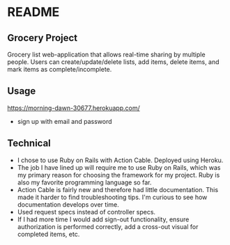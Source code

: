 # README

## Grocery Project 
Grocery list web-application that allows real-time sharing by multiple people. Users can create/update/delete lists, add items, delete items, and mark items as complete/incomplete.

## Usage
https://morning-dawn-30677.herokuapp.com/  
* sign up with email and password


## Technical 
* I chose to use Ruby on Rails with Action Cable. Deployed using Heroku. 
* The job I have lined up will require me to use Ruby on Rails, which was my primary reason for choosing the framework for my project. Ruby is also my favorite programming language so far. 
* Action Cable is fairly new and therefore had little documentation. This made it harder to find troubleshooting tips. I'm curious to see how documentation develops over time. 
* Used request specs instead of controller specs.  
* If I had more time I would add sign-out functionality, ensure authorization is performed correctly, add a cross-out visual for completed items, etc. 
